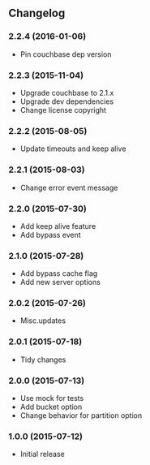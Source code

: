 ## Changelog

### 2.2.4 (2016-01-06)

* Pin couchbase dep version

### 2.2.3 (2015-11-04)

* Upgrade couchbase to 2.1.x
* Upgrade dev dependencies
* Change license copyright

### 2.2.2 (2015-08-05)

* Update timeouts and keep alive

### 2.2.1 (2015-08-03)

* Change error event message

### 2.2.0 (2015-07-30)

* Add keep alive feature
* Add bypass event

### 2.1.0 (2015-07-28)

* Add bypass cache flag
* Add new server options

### 2.0.2 (2015-07-26)

* Misc.updates

### 2.0.1 (2015-07-18)

* Tidy changes

### 2.0.0 (2015-07-13)

* Use mock for tests
* Add bucket option
* Change behavior for partition option

### 1.0.0 (2015-07-12)

* Initial release